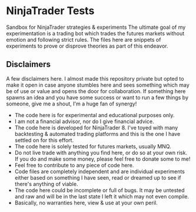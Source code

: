 # NinjaTrader Tests

Sandbox for NinjaTrader strategies &amp; experiments  The ultimate goal of my experimentation is a trading bot which trades the futures markets without emotion and following strict rules.  The files here are snippets of experiments to prove or disprove theories as part of this endeavor.

## Disclaimers

A few disclaimers here.  I almost made this repository private but opted to make it open in case anyone stumbles here and sees something which may be of use or value and opens the door for collaboration.  If something here spawns an idea and you have some success or want to run a few things by someone, give me a shout, I'm a huge fan of synergy!

* The code here is for experimental and educational purposes only.
* I am not a financial advisor, nor do I give financial advice.
* The code here is developed for NinjaTrader 8.  I've toyed with many backtesting & automated trading platforms and this is the one I have settled on for this effort.
* The code here is solely tested for futures markets, usually MNQ.
* Do not live trade with anything you find here, or do so at your own risk.  If you do and make some money, please feel free to donate some to me!
* Feel free to contribute to any piece of code here.  
* Code files are completely independent and are individual experiments either based on something I have seen, read or dreamed up to see if there's anything of viable.
* The code here could be incomplete or full of bugs.  It may be untested and raw and will be in the last state I left it which may not even compile.
* Basically, no warranties here, view & use at your own peril.
